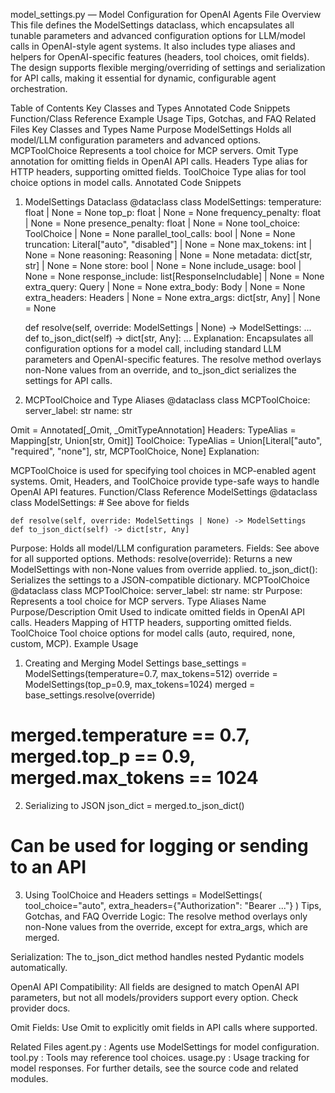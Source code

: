 model_settings.py — Model Configuration for OpenAI Agents
File Overview
This file defines the ModelSettings dataclass, which encapsulates all tunable parameters and advanced configuration options for LLM/model calls in OpenAI-style agent systems. It also includes type aliases and helpers for OpenAI-specific features (headers, tool choices, omit fields). The design supports flexible merging/overriding of settings and serialization for API calls, making it essential for dynamic, configurable agent orchestration.

Table of Contents
Key Classes and Types
Annotated Code Snippets
Function/Class Reference
Example Usage
Tips, Gotchas, and FAQ
Related Files
Key Classes and Types
Name	Purpose
ModelSettings	Holds all model/LLM configuration parameters and advanced options.
MCPToolChoice	Represents a tool choice for MCP servers.
Omit	Type annotation for omitting fields in OpenAI API calls.
Headers	Type alias for HTTP headers, supporting omitted fields.
ToolChoice	Type alias for tool choice options in model calls.
Annotated Code Snippets
1. ModelSettings Dataclass
@dataclass
class ModelSettings:
    temperature: float | None = None
    top_p: float | None = None
    frequency_penalty: float | None = None
    presence_penalty: float | None = None
    tool_choice: ToolChoice | None = None
    parallel_tool_calls: bool | None = None
    truncation: Literal["auto", "disabled"] | None = None
    max_tokens: int | None = None
    reasoning: Reasoning | None = None
    metadata: dict[str, str] | None = None
    store: bool | None = None
    include_usage: bool | None = None
    response_include: list[ResponseIncludable] | None = None
    extra_query: Query | None = None
    extra_body: Body | None = None
    extra_headers: Headers | None = None
    extra_args: dict[str, Any] | None = None

    def resolve(self, override: ModelSettings | None) -> ModelSettings: ...
    def to_json_dict(self) -> dict[str, Any]: ...
Explanation:
Encapsulates all configuration options for a model call, including standard LLM parameters and OpenAI-specific features. The resolve method overlays non-None values from an override, and to_json_dict serializes the settings for API calls.

2. MCPToolChoice and Type Aliases
@dataclass
class MCPToolChoice:
    server_label: str
    name: str

Omit = Annotated[_Omit, _OmitTypeAnnotation]
Headers: TypeAlias = Mapping[str, Union[str, Omit]]
ToolChoice: TypeAlias = Union[Literal["auto", "required", "none"], str, MCPToolChoice, None]
Explanation:

MCPToolChoice is used for specifying tool choices in MCP-enabled agent systems.
Omit, Headers, and ToolChoice provide type-safe ways to handle OpenAI API features.
Function/Class Reference
ModelSettings
@dataclass
class ModelSettings:
    # See above for fields

    def resolve(self, override: ModelSettings | None) -> ModelSettings
    def to_json_dict(self) -> dict[str, Any]
Purpose: Holds all model/LLM configuration parameters.
Fields: See above for all supported options.
Methods:
resolve(override): Returns a new ModelSettings with non-None values from override applied.
to_json_dict(): Serializes the settings to a JSON-compatible dictionary.
MCPToolChoice
@dataclass
class MCPToolChoice:
    server_label: str
    name: str
Purpose: Represents a tool choice for MCP servers.
Type Aliases
Name	Purpose/Description
Omit	Used to indicate omitted fields in OpenAI API calls.
Headers	Mapping of HTTP headers, supporting omitted fields.
ToolChoice	Tool choice options for model calls (auto, required, none, custom, MCP).
Example Usage
1. Creating and Merging Model Settings
base_settings = ModelSettings(temperature=0.7, max_tokens=512)
override = ModelSettings(top_p=0.9, max_tokens=1024)
merged = base_settings.resolve(override)
# merged.temperature == 0.7, merged.top_p == 0.9, merged.max_tokens == 1024
2. Serializing to JSON
json_dict = merged.to_json_dict()
# Can be used for logging or sending to an API
3. Using ToolChoice and Headers
settings = ModelSettings(
    tool_choice="auto",
    extra_headers={"Authorization": "Bearer ..."}
)
Tips, Gotchas, and FAQ
Override Logic:
The resolve method overlays only non-None values from the override, except for extra_args, which are merged.

Serialization:
The to_json_dict method handles nested Pydantic models automatically.

OpenAI API Compatibility:
All fields are designed to match OpenAI API parameters, but not all models/providers support every option. Check provider docs.

Omit Fields:
Use Omit to explicitly omit fields in API calls where supported.

Related Files
agent.py
: Agents use ModelSettings for model configuration.
tool.py
: Tools may reference tool choices.
usage.py
: Usage tracking for model responses.
For further details, see the source code and related modules.